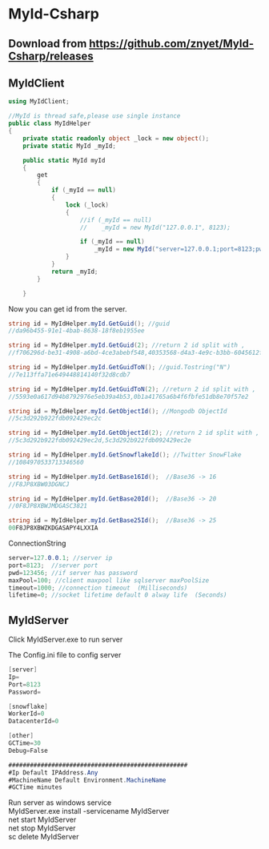 # MyId-Csharp
## Download from https://github.com/znyet/MyId-Csharp/releases
## MyIdClient
```c#
using MyIdClient;

//MyId is thread safe,please use single instance
public class MyIdHelper
{
    private static readonly object _lock = new object();
    private static MyId _myId;

    public static MyId myId
    {
        get
        {
            if (_myId == null)
            {
                lock (_lock)
                {
                    //if (_myId == null)
                    //    _myId = new MyId("127.0.0.1", 8123);

                    if (_myId == null)
                        _myId = new MyId("server=127.0.0.1;port=8123;pwd=123456;maxPool=100;timeout=1000;lifetime=0");
                }
            }
            return _myId;
        }

    }

```

Now you can get id from the server.

```c#
string id = MyIdHelper.myId.GetGuid(); //guid
//da96b455-91e1-4bab-8638-18f8eb1955ee

string id = MyIdHelper.myId.GetGuid(2); //return 2 id split with ,
//f706296d-be31-4908-a6bd-4ce3abebf548,40353568-d4a3-4e9c-b3bb-6045612f7f55

string id = MyIdHelper.myId.GetGuidToN(); //guid.Tostring("N")
//7e113ffa71e649448814140f32d8cdb7

string id = MyIdHelper.myId.GetGuidToN(2); //return 2 id split with ,
//5593e0a617d94b8792976e5eb39a4b53,0b1a41765a6b4f6fbfe51db8e70f57e2

string id = MyIdHelper.myId.GetObjectId(); //Mongodb ObjectId
//5c3d292b922fdb092429ec2c

string id = MyIdHelper.myId.GetObjectId(2); //return 2 id split with ,
//5c3d292b922fdb092429ec2d,5c3d292b922fdb092429ec2e

string id = MyIdHelper.myId.GetSnowflakeId(); //Twitter SnowFlake
//1084970533713346560

string id = MyIdHelper.myId.GetBase16Id();  //Base36 -> 16
//F8JP8XBW03DGNCJ

string id = MyIdHelper.myId.GetBase20Id();  //Base36 -> 20
//0F8JP8XBWJMDGASC3821

string id = MyIdHelper.myId.GetBase25Id();  //Base36 -> 25
00F8JP8XBWZKDGASAPY4LXXIA
```

ConnectionString
```c#
server=127.0.0.1; //server ip
port=8123;  //server port
pwd=123456; //if server has password
maxPool=100; //client maxpool like sqlserver maxPoolSize
timeout=1000; //connection timeout  (Milliseconds)
lifetime=0; //socket lifetime default 0 alway life  (Seconds)
```

## MyIdServer
Click MyIdServer.exe to run server<br>

The Config.ini file to config server<br>
```c#
[server]
Ip=
Port=8123
Password=

[snowflake]
WorkerId=0
DatacenterId=0

[other]
GCTime=30
Debug=False

##################################################
#Ip Default IPAddress.Any
#MachineName Default Environment.MachineName
#GCTime minutes
```
Run server as windows service<br>
MyIdServer.exe install -servicename MyIdServer <br>
net start MyIdServer <br>
net stop MyIdServer <br>
sc delete MyIdServer<br>


